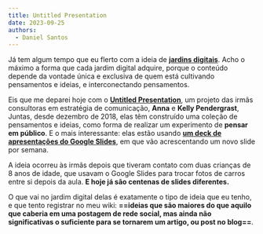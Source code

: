 ```yaml
---
title: Untitled Presentation
date: 2023-09-25
authors:
  - Daniel Santos
---
```

Já tem algum tempo que eu flerto com a ideia de **[jardins digitais](https://wiki.danielsantos.org/doku.php/o_que_e_jardim_digital)**. Acho o máximo a forma que cada jardim digital adquire, porque o conteúdo depende da vontade única e exclusiva de quem está cultivando pensamentos e ideias, e interconectando pensamentos.

Eis que me deparei hoje com o **[Untitled Presentation](http://www.antistaticpartners.com/slides)**, um projeto das irmãs consultoras em estratégia de comunicação, **Anna** e **Kelly Pendergrast**, Juntas, desde dezembro de 2018, elas têm construído uma coleção de pensamentos e ideias, como forma de realizar um experimento de **pensar em público**. E o mais interessante: elas estão usando **[um deck de apresentações do Google Slides](https://docs.google.com/presentation/d/1GWSFltGp0Qr9YKzu4cc_4eGhFcWCrzGN0zn5G0vp3mE/mobilepresent?slide=id.g1022b30457c_0_15)**, em que vão acrescentando um novo slide por semana.

A ideia ocorreu às irmãs depois que tiveram contato com duas crianças de 8 anos de idade, que usavam o Google Slides para trocar fotos de carros entre si depois da aula. **E hoje já são centenas de slides diferentes.**

O que vai no jardim digital delas é exatamente o tipo de ideia que eu tenho, e que tento registrar no meu wiki: **==ideias que são maiores do que aquilo que caberia em uma postagem de rede social, mas ainda não significativas o suficiente para se tornarem um artigo, ou post no blog==**.